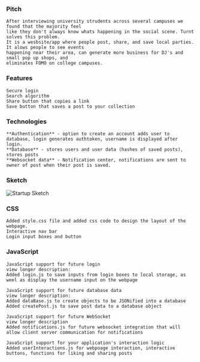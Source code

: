 
### Pitch
    After interviewing university strudents across several campuses we found that the majority feel 
    like they don't always know whats happening in the social scene. Turnt solves this problem. 
    It is a wesbsite/app where people post, share, and save local parties. It alows people to see events 
    happening near their area, can generate more business for DJ's and small pop up shops, and 
    eliminates FOMO on college campuses.

### Features
    Secure login
    Search algorithm
    Share button that copies a link
    Save button that saves a post to your collection

### Technologies
    **Authentication** - option to create an account adds user to database, login generates authtoken, username is displayed after login.
    **Database** - stores users and user data (hashes of saved posts), stores posts
    **Websocket data** - Notification center, notifications are sent to owner of post when their post is saved.

### Sketch    
![Startup Sketch](https://github.com/joshbailey01/Startup/assets/144954020/ad074e57-7f76-4654-b1d0-5c5eb538af7e)

### CSS
    Added style.css file and added css code to design the layout of the webpage.
    Interactive nav bar
    Login input boxes and button

### JavaScript
    JavaScript support for future login
    view longer description:
    Added login.js to save inputs from login boxes to local storage, as weel as display the username input on the webpage

    JavaScript support for future database data
    view longer description:
    Added dataBase.js to create objects to be JSONified into a database
    Added createPost.js to save post data to a database object

    JavaScript support for future WebSocket
    view longer description
    Added notifications.js for future websocket integration that will allow client server communication for notifications

    JavaScript support for your application's interaction logic
    Added userInteractions.js for webpoage interaction, interactive buttons, functions for liking and sharing posts


